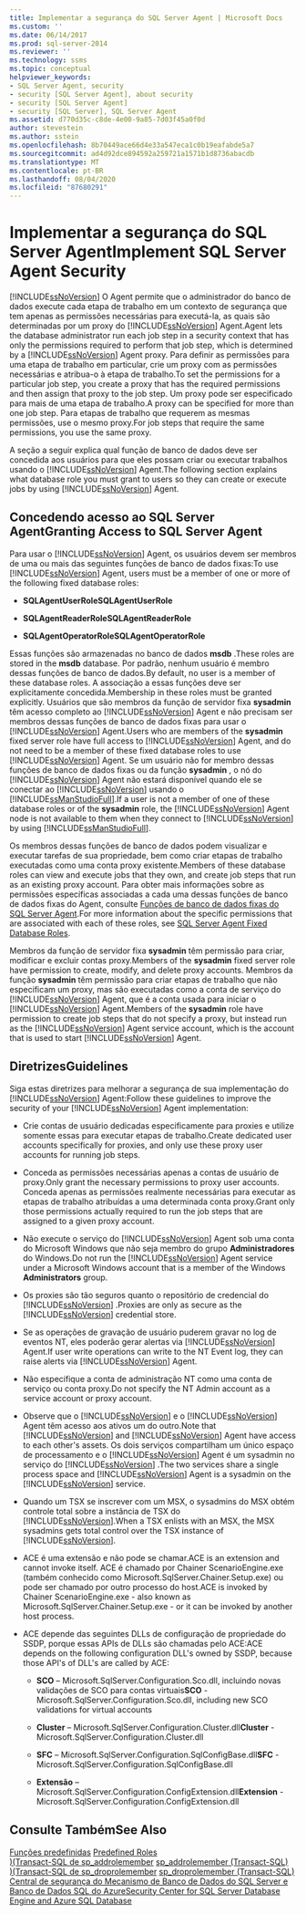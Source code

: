 ```yaml
---
title: Implementar a segurança do SQL Server Agent | Microsoft Docs
ms.custom: ''
ms.date: 06/14/2017
ms.prod: sql-server-2014
ms.reviewer: ''
ms.technology: ssms
ms.topic: conceptual
helpviewer_keywords:
- SQL Server Agent, security
- security [SQL Server Agent], about security
- security [SQL Server Agent]
- security [SQL Server], SQL Server Agent
ms.assetid: d770d35c-c8de-4e00-9a85-7d03f45a0f0d
author: stevestein
ms.author: sstein
ms.openlocfilehash: 8b70449ace66d4e33a547eca1c0b19eafabde5a7
ms.sourcegitcommit: ad4d92dce894592a259721a1571b1d8736abacdb
ms.translationtype: MT
ms.contentlocale: pt-BR
ms.lasthandoff: 08/04/2020
ms.locfileid: "87680291"
---
```

# <a name="implement-sql-server-agent-security"></a><span data-ttu-id="03918-102">Implementar a segurança do SQL Server Agent</span><span class="sxs-lookup"><span data-stu-id="03918-102">Implement SQL Server Agent Security</span></span>
  [!INCLUDE[ssNoVersion](../../includes/ssnoversion-md.md)] <span data-ttu-id="03918-103">O Agent permite que o administrador do banco de dados execute cada etapa de trabalho em um contexto de segurança que tem apenas as permissões necessárias para executá-la, as quais são determinadas por um proxy do [!INCLUDE[ssNoVersion](../../includes/ssnoversion-md.md)] Agent.</span><span class="sxs-lookup"><span data-stu-id="03918-103">Agent lets the database administrator run each job step in a security context that has only the permissions required to perform that job step, which is determined by a [!INCLUDE[ssNoVersion](../../includes/ssnoversion-md.md)] Agent proxy.</span></span> <span data-ttu-id="03918-104">Para definir as permissões para uma etapa de trabalho em particular, crie um proxy com as permissões necessárias e atribua-o à etapa de trabalho.</span><span class="sxs-lookup"><span data-stu-id="03918-104">To set the permissions for a particular job step, you create a proxy that has the required permissions and then assign that proxy to the job step.</span></span> <span data-ttu-id="03918-105">Um proxy pode ser especificado para mais de uma etapa de trabalho.</span><span class="sxs-lookup"><span data-stu-id="03918-105">A proxy can be specified for more than one job step.</span></span> <span data-ttu-id="03918-106">Para etapas de trabalho que requerem as mesmas permissões, use o mesmo proxy.</span><span class="sxs-lookup"><span data-stu-id="03918-106">For job steps that require the same permissions, you use the same proxy.</span></span>  
  
 <span data-ttu-id="03918-107">A seção a seguir explica qual função de banco de dados deve ser concedida aos usuários para que eles possam criar ou executar trabalhos usando o [!INCLUDE[ssNoVersion](../../includes/ssnoversion-md.md)] Agent.</span><span class="sxs-lookup"><span data-stu-id="03918-107">The following section explains what database role you must grant to users so they can create or execute jobs by using [!INCLUDE[ssNoVersion](../../includes/ssnoversion-md.md)] Agent.</span></span>  
  
## <a name="granting-access-to-sql-server-agent"></a><span data-ttu-id="03918-108">Concedendo acesso ao SQL Server Agent</span><span class="sxs-lookup"><span data-stu-id="03918-108">Granting Access to SQL Server Agent</span></span>  
 <span data-ttu-id="03918-109">Para usar o [!INCLUDE[ssNoVersion](../../includes/ssnoversion-md.md)] Agent, os usuários devem ser membros de uma ou mais das seguintes funções de banco de dados fixas:</span><span class="sxs-lookup"><span data-stu-id="03918-109">To use [!INCLUDE[ssNoVersion](../../includes/ssnoversion-md.md)] Agent, users must be a member of one or more of the following fixed database roles:</span></span>  
  
-   <span data-ttu-id="03918-110">**SQLAgentUserRole**</span><span class="sxs-lookup"><span data-stu-id="03918-110">**SQLAgentUserRole**</span></span>  
  
-   <span data-ttu-id="03918-111">**SQLAgentReaderRole**</span><span class="sxs-lookup"><span data-stu-id="03918-111">**SQLAgentReaderRole**</span></span>  
  
-   <span data-ttu-id="03918-112">**SQLAgentOperatorRole**</span><span class="sxs-lookup"><span data-stu-id="03918-112">**SQLAgentOperatorRole**</span></span>  
  
 <span data-ttu-id="03918-113">Essas funções são armazenadas no banco de dados **msdb** .</span><span class="sxs-lookup"><span data-stu-id="03918-113">These roles are stored in the **msdb** database.</span></span> <span data-ttu-id="03918-114">Por padrão, nenhum usuário é membro dessas funções de banco de dados.</span><span class="sxs-lookup"><span data-stu-id="03918-114">By default, no user is a member of these database roles.</span></span> <span data-ttu-id="03918-115">A associação a essas funções deve ser explicitamente concedida.</span><span class="sxs-lookup"><span data-stu-id="03918-115">Membership in these roles must be granted explicitly.</span></span> <span data-ttu-id="03918-116">Usuários que são membros da função de servidor fixa **sysadmin** têm acesso completo ao [!INCLUDE[ssNoVersion](../../includes/ssnoversion-md.md)] Agent e não precisam ser membros dessas funções de banco de dados fixas para usar o [!INCLUDE[ssNoVersion](../../includes/ssnoversion-md.md)] Agent.</span><span class="sxs-lookup"><span data-stu-id="03918-116">Users who are members of the **sysadmin** fixed server role have full access to [!INCLUDE[ssNoVersion](../../includes/ssnoversion-md.md)] Agent, and do not need to be a member of these fixed database roles to use [!INCLUDE[ssNoVersion](../../includes/ssnoversion-md.md)] Agent.</span></span> <span data-ttu-id="03918-117">Se um usuário não for membro dessas funções de banco de dados fixas ou da função **sysadmin** , o nó do [!INCLUDE[ssNoVersion](../../includes/ssnoversion-md.md)] Agent não estará disponível quando ele se conectar ao [!INCLUDE[ssNoVersion](../../includes/ssnoversion-md.md)] usando o [!INCLUDE[ssManStudioFull](../../includes/ssmanstudiofull-md.md)].</span><span class="sxs-lookup"><span data-stu-id="03918-117">If a user is not a member of one of these database roles or of the **sysadmin** role, the [!INCLUDE[ssNoVersion](../../includes/ssnoversion-md.md)] Agent node is not available to them when they connect to [!INCLUDE[ssNoVersion](../../includes/ssnoversion-md.md)] by using [!INCLUDE[ssManStudioFull](../../includes/ssmanstudiofull-md.md)].</span></span>  
  
 <span data-ttu-id="03918-118">Os membros dessas funções de banco de dados podem visualizar e executar tarefas de sua propriedade, bem como criar etapas de trabalho executadas como uma conta proxy existente.</span><span class="sxs-lookup"><span data-stu-id="03918-118">Members of these database roles can view and execute jobs that they own, and create job steps that run as an existing proxy account.</span></span> <span data-ttu-id="03918-119">Para obter mais informações sobre as permissões específicas associadas a cada uma dessas funções de banco de dados fixas do Agent, consulte [Funções de banco de dados fixas do SQL Server Agent](sql-server-agent-fixed-database-roles.md).</span><span class="sxs-lookup"><span data-stu-id="03918-119">For more information about the specific permissions that are associated with each of these roles, see [SQL Server Agent Fixed Database Roles](sql-server-agent-fixed-database-roles.md).</span></span>  
  
 <span data-ttu-id="03918-120">Membros da função de servidor fixa **sysadmin** têm permissão para criar, modificar e excluir contas proxy.</span><span class="sxs-lookup"><span data-stu-id="03918-120">Members of the **sysadmin** fixed server role have permission to create, modify, and delete proxy accounts.</span></span> <span data-ttu-id="03918-121">Membros da função **sysadmin** têm permissão para criar etapas de trabalho que não especificam um proxy, mas são executadas como a conta de serviço do [!INCLUDE[ssNoVersion](../../includes/ssnoversion-md.md)] Agent, que é a conta usada para iniciar o [!INCLUDE[ssNoVersion](../../includes/ssnoversion-md.md)] Agent.</span><span class="sxs-lookup"><span data-stu-id="03918-121">Members of the **sysadmin** role have permission to create job steps that do not specify a proxy, but instead run as the [!INCLUDE[ssNoVersion](../../includes/ssnoversion-md.md)] Agent service account, which is the account that is used to start [!INCLUDE[ssNoVersion](../../includes/ssnoversion-md.md)] Agent.</span></span>  
  
## <a name="guidelines"></a><span data-ttu-id="03918-122">Diretrizes</span><span class="sxs-lookup"><span data-stu-id="03918-122">Guidelines</span></span>  
 <span data-ttu-id="03918-123">Siga estas diretrizes para melhorar a segurança de sua implementação do [!INCLUDE[ssNoVersion](../../includes/ssnoversion-md.md)] Agent:</span><span class="sxs-lookup"><span data-stu-id="03918-123">Follow these guidelines to improve the security of your [!INCLUDE[ssNoVersion](../../includes/ssnoversion-md.md)] Agent implementation:</span></span>  
  
-   <span data-ttu-id="03918-124">Crie contas de usuário dedicadas especificamente para proxies e utilize somente essas para executar etapas de trabalho.</span><span class="sxs-lookup"><span data-stu-id="03918-124">Create dedicated user accounts specifically for proxies, and only use these proxy user accounts for running job steps.</span></span>  
  
-   <span data-ttu-id="03918-125">Conceda as permissões necessárias apenas a contas de usuário de proxy.</span><span class="sxs-lookup"><span data-stu-id="03918-125">Only grant the necessary permissions to proxy user accounts.</span></span> <span data-ttu-id="03918-126">Conceda apenas as permissões realmente necessárias para executar as etapas de trabalho atribuídas a uma determinada conta proxy.</span><span class="sxs-lookup"><span data-stu-id="03918-126">Grant only those permissions actually required to run the job steps that are assigned to a given proxy account.</span></span>  
  
-   <span data-ttu-id="03918-127">Não execute o serviço do [!INCLUDE[ssNoVersion](../../includes/ssnoversion-md.md)] Agent sob uma conta do Microsoft Windows que não seja membro do grupo **Administradores** do Windows.</span><span class="sxs-lookup"><span data-stu-id="03918-127">Do not run the [!INCLUDE[ssNoVersion](../../includes/ssnoversion-md.md)] Agent service under a Microsoft Windows account that is a member of the Windows **Administrators** group.</span></span>  
  
-   <span data-ttu-id="03918-128">Os proxies são tão seguros quanto o repositório de credencial do [!INCLUDE[ssNoVersion](../../includes/ssnoversion-md.md)] .</span><span class="sxs-lookup"><span data-stu-id="03918-128">Proxies are only as secure as the [!INCLUDE[ssNoVersion](../../includes/ssnoversion-md.md)] credential store.</span></span>  
  
-   <span data-ttu-id="03918-129">Se as operações de gravação de usuário puderem gravar no log de eventos NT, eles poderão gerar alertas via [!INCLUDE[ssNoVersion](../../includes/ssnoversion-md.md)] Agent.</span><span class="sxs-lookup"><span data-stu-id="03918-129">If user write operations can write to the NT Event log, they can raise alerts via [!INCLUDE[ssNoVersion](../../includes/ssnoversion-md.md)] Agent.</span></span>  
  
-   <span data-ttu-id="03918-130">Não especifique a conta de administração NT como uma conta de serviço ou conta proxy.</span><span class="sxs-lookup"><span data-stu-id="03918-130">Do not specify the NT Admin account as a service account or proxy account.</span></span>  
  
-   <span data-ttu-id="03918-131">Observe que o [!INCLUDE[ssNoVersion](../../includes/ssnoversion-md.md)] e o [!INCLUDE[ssNoVersion](../../includes/ssnoversion-md.md)] Agent têm acesso aos ativos um do outro.</span><span class="sxs-lookup"><span data-stu-id="03918-131">Note that [!INCLUDE[ssNoVersion](../../includes/ssnoversion-md.md)] and [!INCLUDE[ssNoVersion](../../includes/ssnoversion-md.md)] Agent have access to each other's assets.</span></span> <span data-ttu-id="03918-132">Os dois serviços compartilham um único espaço de processamento e o [!INCLUDE[ssNoVersion](../../includes/ssnoversion-md.md)] Agent é um sysadmin no serviço do [!INCLUDE[ssNoVersion](../../includes/ssnoversion-md.md)] .</span><span class="sxs-lookup"><span data-stu-id="03918-132">The two services share a single process space and [!INCLUDE[ssNoVersion](../../includes/ssnoversion-md.md)] Agent is a sysadmin on the [!INCLUDE[ssNoVersion](../../includes/ssnoversion-md.md)] service.</span></span>  
  
-   <span data-ttu-id="03918-133">Quando um TSX se inscrever com um MSX, o sysadmins do MSX obtém controle total sobre a instância de TSX do [!INCLUDE[ssNoVersion](../../includes/ssnoversion-md.md)].</span><span class="sxs-lookup"><span data-stu-id="03918-133">When a TSX enlists with an MSX, the MSX sysadmins gets total control over the TSX instance of [!INCLUDE[ssNoVersion](../../includes/ssnoversion-md.md)].</span></span>  
  
-   <span data-ttu-id="03918-134">ACE é uma extensão e não pode se chamar.</span><span class="sxs-lookup"><span data-stu-id="03918-134">ACE is an extension and cannot invoke itself.</span></span> <span data-ttu-id="03918-135">ACE é chamado por Chainer ScenarioEngine.exe (também conhecido como Microsoft.SqlServer.Chainer.Setup.exe) ou pode ser chamado por outro processo do host.</span><span class="sxs-lookup"><span data-stu-id="03918-135">ACE is invoked by Chainer ScenarioEngine.exe - also known as Microsoft.SqlServer.Chainer.Setup.exe - or it can be invoked by another host process.</span></span>  
  
-   <span data-ttu-id="03918-136">ACE depende das seguintes DLLs de configuração de propriedade do SSDP, porque essas APIs de DLLs são chamadas pelo ACE:</span><span class="sxs-lookup"><span data-stu-id="03918-136">ACE depends on the following configuration DLL's owned by SSDP, because those API's of DLL's are called by ACE:</span></span>  
  
    -   <span data-ttu-id="03918-137">**SCO** – Microsoft.SqlServer.Configuration.Sco.dll, incluindo novas validações de SCO para contas virtuais</span><span class="sxs-lookup"><span data-stu-id="03918-137">**SCO** - Microsoft.SqlServer.Configuration.Sco.dll, including new SCO validations for virtual accounts</span></span>  
  
    -   <span data-ttu-id="03918-138">**Cluster** – Microsoft.SqlServer.Configuration.Cluster.dll</span><span class="sxs-lookup"><span data-stu-id="03918-138">**Cluster** - Microsoft.SqlServer.Configuration.Cluster.dll</span></span>  
  
    -   <span data-ttu-id="03918-139">**SFC** – Microsoft.SqlServer.Configuration.SqlConfigBase.dll</span><span class="sxs-lookup"><span data-stu-id="03918-139">**SFC** - Microsoft.SqlServer.Configuration.SqlConfigBase.dll</span></span>  
  
    -   <span data-ttu-id="03918-140">**Extensão** – Microsoft.SqlServer.Configuration.ConfigExtension.dll</span><span class="sxs-lookup"><span data-stu-id="03918-140">**Extension** - Microsoft.SqlServer.Configuration.ConfigExtension.dll</span></span>  
  
## <a name="see-also"></a><span data-ttu-id="03918-141">Consulte Também</span><span class="sxs-lookup"><span data-stu-id="03918-141">See Also</span></span>  
 <span data-ttu-id="03918-142">[Funções predefinidas](../../reporting-services/security/role-definitions-predefined-roles.md) </span><span class="sxs-lookup"><span data-stu-id="03918-142">[Predefined Roles](../../reporting-services/security/role-definitions-predefined-roles.md) </span></span>  
 <span data-ttu-id="03918-143">[&#41;&#40;Transact-SQL de sp_addrolemember](/sql/relational-databases/system-stored-procedures/sp-addrolemember-transact-sql) </span><span class="sxs-lookup"><span data-stu-id="03918-143">[sp_addrolemember &#40;Transact-SQL&#41;](/sql/relational-databases/system-stored-procedures/sp-addrolemember-transact-sql) </span></span>  
 <span data-ttu-id="03918-144">[&#41;&#40;Transact-SQL de sp_droprolemember](/sql/relational-databases/system-stored-procedures/sp-droprolemember-transact-sql) </span><span class="sxs-lookup"><span data-stu-id="03918-144">[sp_droprolemember &#40;Transact-SQL&#41;](/sql/relational-databases/system-stored-procedures/sp-droprolemember-transact-sql) </span></span>  
 [<span data-ttu-id="03918-145">Central de segurança do Mecanismo de Banco de Dados do SQL Server e Banco de Dados SQL do Azure</span><span class="sxs-lookup"><span data-stu-id="03918-145">Security Center for SQL Server Database Engine and Azure SQL Database</span></span>](../../relational-databases/security/security-center-for-sql-server-database-engine-and-azure-sql-database.md)  
  
  
